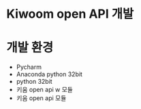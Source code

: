 # Kiwoom open API 개발 

# 개발 환경
  - Pycharm
  - Anaconda python 32bit
  - python 32bit
  - 키움 open api w 모듈
  - 키움 open api 모듈
